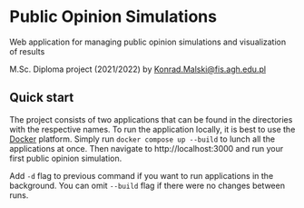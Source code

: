 # Public Opinion Simulations
Web application for managing public opinion simulations and visualization of results

M.Sc. Diploma project (2021/2022) by Konrad.Malski@fis.agh.edu.pl

## Quick start
The project consists of two applications that can be found in the directories with the respective names.
To run the application locally, it is best to use the [Docker](https://www.docker.com) platform. 
Simply run `docker compose up --build` to lunch all the applications at once. 
Then navigate to http://localhost:3000 and run your first public opinion simulation.

Add `-d` flag to previous command if you want to run applications in the background. 
You can omit `--build` flag if there were no changes between runs.